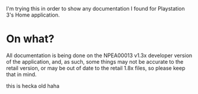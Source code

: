 I'm trying this in order to show any documentation I found for Playstation 3's Home application.
# On what?
All documentation is being done on the NPEA00013 v1.3x developer version of the application, and, as such, some things may not be accurate to the retail version, or may be out of date to the retail 1.8x files, so please keep that in mind.


this is hecka old
haha
